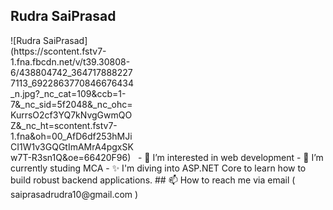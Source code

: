 ##  **Rudra SaiPrasad**

<div style="width: 200px; display: inline-block;">
   ![Rudra SaiPrasad](https://scontent.fstv7-1.fna.fbcdn.net/v/t39.30808-6/438804742_3647178882277113_6922863770846676434_n.jpg?_nc_cat=109&ccb=1-         7&_nc_sid=5f2048&_nc_ohc=KurrsO2cf3YQ7kNvgGwmQOZ&_nc_ht=scontent.fstv7-1.fna&oh=00_AfD6df253hMJiCI1W1v3GQGtImAMrA4pgxSKw7T-R3sn1Q&oe=66420F96)

</div>
- 👀 I’m interested in web development
- 🌱 I’m currently studing MCA
- ✨ I'm diving into ASP.NET Core to learn how to build robust backend applications.
## 📫 How to reach me via email
   ( saiprasadrudra10@gmail.com )
